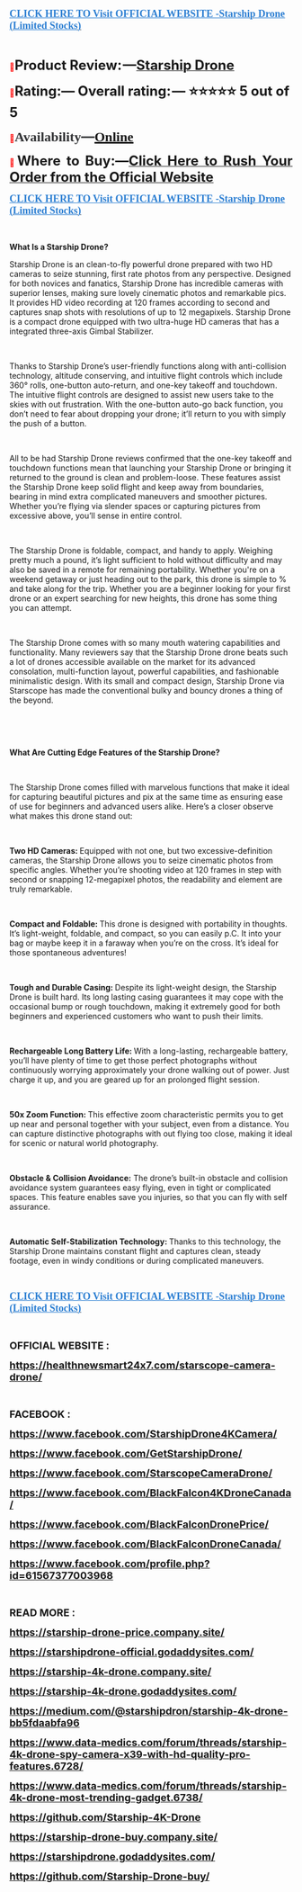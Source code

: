 <p align="left"><strong><a href="https://healthnewsmart24x7.com/starscope-camera-drone-buy/" target="_blank"><span style="color: #2b7ed2;"><span style="font-family: source-serif-pro, Georgia, Cambria, 'Times New Roman', Times, serif;"><span style="font-size: large;"><span lang="en-US"><u>CLICK HERE TO Visit OFFICIAL WEBSITE -Starship Drone (Limited Stocks)</u></span></span></span></span></a></strong></p>
<p>&nbsp;</p>
<p align="justify"><span style="color: #ff0000;">📣</span><span style="font-size: x-large;"><span lang="en-US"><strong>Product Review: &mdash;</strong></span></span><a href="https://www.facebook.com/GetStarshipDrone/" target="_blank"><span style="font-size: x-large;"><span lang="en-US"><strong>Starship Drone</strong></span></span></a></p>
<p><span style="color: #ff0000;">📣</span><span style="font-size: x-large;"><span lang="en-US"><strong>Rating:&mdash; Overall rating: &mdash; ⭐⭐⭐⭐⭐ 5 out of 5</strong></span></span></p>
<p><strong><span style="color: #ff0000;">📣</span></strong><strong><span style="color: #323335;"><span style="font-family: 'PT Serif', serif;"><span style="font-size: x-large;"><span lang="en-US"><strong>Availability</strong></span></span></span></span></strong><strong><span style="color: #323335;"><span style="font-size: x-large;">&mdash;</span></span></strong><strong><a href="https://www.facebook.com/StarshipDrone4KCamera/" target="_blank"><span style="font-family: 'PT Serif', serif;"><span style="font-size: x-large;"><span lang="en-US"><u><strong>Online</strong></u></span></span></span></a></strong></p>
<p align="justify"><span style="color: #ff0000;">📣</span><span style="font-size: x-large;"><span lang="en-US"><strong>Where to Buy:&mdash;</strong></span></span><a href="https://www.facebook.com/StarscopeCameraDrone/"><span style="font-size: x-large;"><strong>Click Here to Rush Your Order from the Official Website</strong></span></a></p>
<p align="left"><strong><a href="https://healthnewsmart24x7.com/starscope-camera-drone-buy/" target="_blank"><span style="color: #2b7ed2;"><span style="font-family: source-serif-pro, Georgia, Cambria, 'Times New Roman', Times, serif;"><span style="font-size: large;"><span lang="en-US"><u><strong>CLICK HERE TO Visit OFFICIAL WEBSITE -Starship Drone (Limited Stocks)</strong></u></span></span></span></span></a></strong></p>
<p>&nbsp;</p>
<p><strong>What Is a Starship Drone?</strong></p>
<p>Starship Drone is an clean-to-fly powerful drone prepared with two HD cameras to seize stunning, first rate photos from any perspective. Designed for both novices and fanatics, Starship Drone has incredible cameras with superior lenses, making sure lovely cinematic photos and remarkable pics. It provides HD video recording at 120 frames according to second and captures snap shots with resolutions of up to 12 megapixels. Starship Drone is a compact drone equipped with two ultra-huge HD cameras that has a integrated three-axis Gimbal Stabilizer.</p>
<p>&nbsp;</p>
<p>Thanks to Starship Drone&rsquo;s user-friendly functions along with anti-collision technology, altitude conserving, and intuitive flight controls which include 360&deg; rolls, one-button auto-return, and one-key takeoff and touchdown. The intuitive flight controls are designed to assist new users take to the skies with out frustration. With the one-button auto-go back function, you don&rsquo;t need to fear about dropping your drone; it&rsquo;ll return to you with simply the push of a button.</p>
<p>&nbsp;</p>
<p>All to be had Starship Drone reviews confirmed that the one-key takeoff and touchdown functions mean that launching your Starship Drone or bringing it returned to the ground is clean and problem-loose. These features assist the Starship Drone keep solid flight and keep away from boundaries, bearing in mind extra complicated maneuvers and smoother pictures. Whether you&rsquo;re flying via slender spaces or capturing pictures from excessive above, you&rsquo;ll sense in entire control.</p>
<p>&nbsp;</p>
<p>The Starship Drone is foldable, compact, and handy to apply. Weighing pretty much a pound, it&rsquo;s light sufficient to hold without difficulty and may also be saved in a remote for remaining portability. Whether you're on a weekend getaway or just heading out to the park, this drone is simple to % and take along for the trip. Whether you are a beginner looking for your first drone or an expert searching for new heights, this drone has some thing you can attempt.</p>
<p>&nbsp;</p>
<p>The Starship Drone comes with so many mouth watering capabilities and functionality. Many reviewers say that the Starship Drone drone beats such a lot of drones accessible available on the market for its advanced consolation, multi-function layout, powerful capabilities, and fashionable minimalistic design. With its small and compact design, Starship Drone via Starscope has made the conventional bulky and bouncy drones a thing of the beyond.</p>
<p>&nbsp;</p>
<p>&nbsp;</p>
<p><strong>What Are Cutting Edge Features of the Starship Drone?</strong></p>
<p>&nbsp;</p>
<p>The Starship Drone comes filled with marvelous functions that make it ideal for capturing beautiful pictures and pix at the same time as ensuring ease of use for beginners and advanced users alike. Here&rsquo;s a closer observe what makes this drone stand out:</p>
<p>&nbsp;</p>
<p><strong>Two HD Cameras: </strong>Equipped with not one, but two excessive-definition cameras, the Starship Drone allows you to seize cinematic photos from specific angles. Whether you&rsquo;re shooting video at 120 frames in step with second or snapping 12-megapixel photos, the readability and element are truly remarkable.</p>
<p>&nbsp;</p>
<p><strong>Compact and Foldable: </strong>This drone is designed with portability in thoughts. It&rsquo;s light-weight, foldable, and compact, so you can easily p.C. It into your bag or maybe keep it in a faraway when you&rsquo;re on the cross. It&rsquo;s ideal for those spontaneous adventures!</p>
<p>&nbsp;</p>
<p><strong>Tough and Durable Casing: </strong>Despite its light-weight design, the Starship Drone is built hard. Its long lasting casing guarantees it may cope with the occasional bump or rough touchdown, making it extremely good for both beginners and experienced customers who want to push their limits.</p>
<p>&nbsp;</p>
<p><strong>Rechargeable Long Battery Life: </strong>With a long-lasting, rechargeable battery, you&rsquo;ll have plenty of time to get those perfect photographs without continuously worrying approximately your drone walking out of power. Just charge it up, and you are geared up for an prolonged flight session.</p>
<p>&nbsp;</p>
<p><strong>50x Zoom Function: </strong>This effective zoom characteristic permits you to get up near and personal together with your subject, even from a distance. You can capture distinctive photographs with out flying too close, making it ideal for scenic or natural world photography.</p>
<p>&nbsp;</p>
<p><strong>Obstacle &amp; Collision Avoidance:</strong> The drone&rsquo;s built-in obstacle and collision avoidance system guarantees easy flying, even in tight or complicated spaces. This feature enables save you injuries, so that you can fly with self assurance.</p>
<p>&nbsp;</p>
<p><strong>Automatic Self-Stabilization Technology: </strong>Thanks to this technology, the Starship Drone maintains constant flight and captures clean, steady footage, even in windy conditions or during complicated maneuvers.</p>
<p>&nbsp;</p>
<p align="left"><strong><a href="https://healthnewsmart24x7.com/starscope-camera-drone-buy/" target="_blank"><span style="color: #2b7ed2;"><span style="font-family: source-serif-pro, Georgia, Cambria, 'Times New Roman', Times, serif;"><span style="font-size: large;"><span lang="en-US"><u><strong>CLICK HERE TO Visit OFFICIAL WEBSITE -Starship Drone (Limited Stocks)</strong></u></span></span></span></span></a></strong></p>
<p align="left">&nbsp;</p>
<p><span style="font-size: medium;"><span style="font-size: large;"><strong>OFFICIAL WEBSITE :</strong></span></span></p>
<p><span style="font-size: medium;"><a href="https://healthnewsmart24x7.com/starscope-camera-drone/"><span style="font-size: large;"><strong>https://healthnewsmart24x7.com/starscope-camera-drone/</strong></span></a></span></p>
<p>&nbsp;</p>
<p><span style="font-size: medium;"><span style="font-size: large;"><strong>F</strong></span><span style="font-size: large;"><strong>ACEBOOK :</strong></span></span></p>
<p><span style="font-size: medium;"><a href="https://www.facebook.com/StarshipDrone4KCamera/"><span style="font-size: large;"><strong>https://www.facebook.com/StarshipDrone4KCamera/</strong></span></a></span></p>
<p><span style="font-size: medium;"><a href="https://www.facebook.com/GetStarshipDrone/"><span style="font-size: large;"><strong>https://www.facebook.com/GetStarshipDrone/</strong></span></a></span></p>
<p><span style="font-size: medium;"><a href="https://www.facebook.com/StarscopeCameraDrone/"><span style="font-size: large;"><strong>https://www.facebook.com/StarscopeCameraDrone/</strong></span></a></span></p>
<p><span style="font-size: medium;"><a href="https://www.facebook.com/BlackFalcon4KDroneCanada/"><span style="font-size: large;"><strong>https://www.facebook.com/BlackFalcon4KDroneCanada/</strong></span></a></span></p>
<p><span style="font-size: medium;"><a href="https://www.facebook.com/BlackFalconDronePrice/"><span style="font-size: large;"><strong>https://www.facebook.com/BlackFalconDronePrice/</strong></span></a></span></p>
<p><span style="font-size: medium;"><a href="https://www.facebook.com/BlackFalconDroneCanada/"><span style="font-size: large;"><strong>https://www.facebook.com/BlackFalconDroneCanada/</strong></span></a></span></p>
<p><span style="font-size: medium;"><a href="https://www.facebook.com/profile.php?id=61567377003968"><span style="font-size: large;"><strong>https://www.facebook.com/profile.php?id=61567377003968</strong></span></a></span></p>
<p>&nbsp;</p>
<p><span style="font-size: medium;"><span style="font-size: large;"><strong>R</strong></span><span style="font-size: large;"><strong>EAD MORE :</strong></span></span></p>
<p><span style="font-size: medium;"><a href="https://starship-drone-price.company.site/"><span style="font-size: large;"><strong>https://starship-drone-price.company.site/</strong></span></a></span></p>
<p><span style="font-size: medium;"><a href="https://starshipdrone-official.godaddysites.com/"><span style="font-size: large;"><strong>https://starshipdrone-official.godaddysites.com/</strong></span></a></span></p>
<p><span style="font-size: medium;"><a href="https://starship-4k-drone.company.site/"><span style="font-size: large;"><strong>https://starship-4k-drone.company.site/</strong></span></a></span></p>
<p><span style="font-size: medium;"><a href="https://starship-4k-drone.godaddysites.com/"><span style="font-size: large;"><strong>https://starship-4k-drone.godaddysites.com/</strong></span></a></span></p>
<p><span style="font-size: medium;"><a href="https://medium.com/@starshipdron/starship-4k-drone-bb5fdaabfa96"><span style="font-size: large;"><strong>https://medium.com/@starshipdron/starship-4k-drone-bb5fdaabfa96</strong></span></a></span></p>
<p><span style="font-size: medium;"><a href="https://www.data-medics.com/forum/threads/starship-4k-drone-spy-camera-x39-with-hd-quality-pro-features.6728/"><span style="font-size: large;"><strong>https://www.data-medics.com/forum/threads/starship-4k-drone-spy-camera-x39-with-hd-quality-pro-features.6728/</strong></span></a></span></p>
<p><span style="font-size: medium;"><a href="https://www.data-medics.com/forum/threads/starship-4k-drone-most-trending-gadget.6738/"><span style="font-size: large;"><strong>https://www.data-medics.com/forum/threads/starship-4k-drone-most-trending-gadget.6738/</strong></span></a></span></p>
<p><span style="font-size: medium;"><a href="https://github.com/Starship-4K-Drone"><span style="font-size: large;"><strong>https://github.com/Starship-4K-Drone</strong></span></a></span></p>
<p><span style="font-size: medium;"><a href="https://starship-drone-buy.company.site/"><span style="font-size: large;"><strong>https://starship-drone-buy.company.site/</strong></span></a></span></p>
<p><span style="font-size: medium;"><a href="https://starshipdrone.godaddysites.com/"><span style="font-size: large;"><strong>https://starshipdrone.godaddysites.com/</strong></span></a></span></p>
<p><span style="font-size: medium;"><a href="https://github.com/Starship-Drone-buy/"><span style="font-size: large;"><strong>https://github.com/Starship-Drone-buy/</strong></span></a></span></p>
